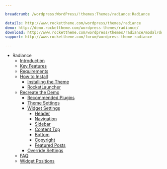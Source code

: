 ```yaml
---

breadcrumb: /wordpress:WordPress/!themes:Themes/radiance:Radiance

details: http://www.rockettheme.com/wordpress/themes/radiance
demo: http://demo.rockettheme.com/wordpress-themes/radiance/ 
download: http://www.rockettheme.com/wordpress/themes/radiance/modal/downloads 
support: http://www.rockettheme.com/forum/wordpress-theme-radiance

---
```


* Radiance
	* [Introduction]()
	* [Key Features](INDEX.md#key-features)
	* [Requirements](INDEX.md#requirements)
	* [How to Install](../../start/themes.md#how-to-install)
		* [Installing the Theme](../../start/themes.md#installing-the-theme)
		* [RocketLauncher](../../start/rocketlauncher.md)
	* [Recreate the Demo](demo.md)
		* [Recommended Plugins](demo.md#recommended-plugins)
		* [Theme Settings](demo.md#theme-settings)
		* [Widget Settings](demo.md#widget-settings)
			* [Header](demo_header.md)
			* [Navigation](demo_navigation.md)
			* [Sidebar](demo_sidebar.md)
			* [Content Top](demo_contenttop.md)
			* [Bottom](demo_bottom.md)
			* [Copyright](demo_copyright.md)
			* [Featured Posts](demo_posts.md)
		* [Override Settings](demo_override.md)
	* [FAQ](faq.md)
	* [Widget Positions](positions.md)
